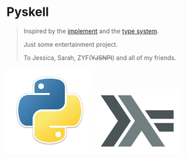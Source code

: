 # Pyskell

> Inspired by the [implement](http://smallshire.org.uk/sufficientlysmall/2010/04/11/a-hindley-milner-type-inference-implementation-in-python/) and the [type system](https://en.wikipedia.org/wiki/Hindley%E2%80%93Milner_type_system).
>
> Just some entertainment project.
>
> To Jessica, Sarah, ZYF(~~YJSNPI~~) and all of my friends.

![](https://raw.githubusercontent.com/syl20bnr/spacemacs/master/layers/%2Blang/python/img/python.png)
![](https://raw.githubusercontent.com/syl20bnr/spacemacs/master/layers/%2Blang/haskell/img/haskell.png)